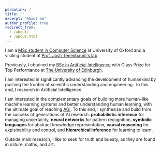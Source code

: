 ```yaml
---
permalink: /
title: ""
excerpt: "About me"
author_profile: true
redirect_from: 
  - /about/
  - /about.html
---
```


I am a [MSc student in Computer Science](http://www.cs.ox.ac.uk/admissions/graduate/msc-computer-science/) at University of Oxford and 
a visiting student at [Prof. Josh Tenenbaum's lab](https://cocosci.mit.edu/).

Previously, I obtained my [BSc in Artificial Intelligence](http://www.drps.ed.ac.uk/17-18/dpt/utaintl.htm) with Class Prize for Top Performance at [The University of Edinburgh](https://www.ed.ac.uk/informatics).

I am interested in significantly advancing the development of humankind by pushing the frontier of scientific understanding and engineering. To this end, I research in Artificial Intelligence.

I am interested in the complementary goals of building more human-like machine 
learning systems and better understanding human learning, with the ultimate goal of
reaching [AGI](https://en.wikipedia.org/wiki/Artificial_general_intelligence). 
To this end, I synthesize and build from the success of generations
of AI research: **probabilistic inference** for managing uncertainty, **neural networks**
for pattern recognition, **symbolic languages** for abstract knowledge representation,
**causal reasoning** for explainability and control, and **hierarchical inference**
for learning to learn.

Outside main research, I like to seek for truth and bueaty, as they are found in nature, maths, and art.
